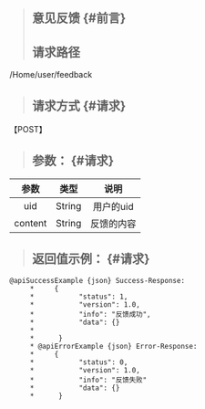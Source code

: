 > ## 意见反馈 {#前言}
>
> ## **请求路径**

/Home/user/feedback

> ## 请求方式 {#请求}

【POST】

> ## 参数： {#请求}

| 参数 | 类型 | 说明 |
| :---: | :---: | :---: |
| uid | String | 用户的uid |
| content | String | 反馈的内容 |

> ## 返回值示例： {#请求}

```
@apiSuccessExample {json} Success-Response:
     *     {
     *           "status": 1,
     *           "version": 1.0,
     *           "info": "反馈成功",
     *           "data": {}
     *  
     *      }
     * @apiErrorExample {json} Error-Response:
     *     {
     *           "status": 0,
     *           "version": 1.0,
     *           "info": "反馈失败"
     *           "data": {}
     *      }
```



